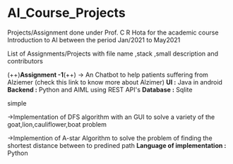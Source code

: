 # AI_Course_Projects
Projects/Assignment done under Prof. C R Hota for the academic course Introduction to AI  between the period  Jan/2021 to May2021


List of Assignments/Projects with file name ,stack ,small description and contributors

(++)**Assignment -1**(++)
->  An Chatbot to help patients suffering from Alziemer (check this link to know more about Alzimer) 
**UI :** Java in android
**Backend :** Python and AIML using REST API's
**Database :** Sqlite

simple 

->Implementation of DFS algorithm with an GUI to solve a variety of the goat,lion,cauliflower,boat problem

->Implemention of A-star Algorithm to solve the problem of finding the shortest distance between to predined path
**Language of implementation :** Python
